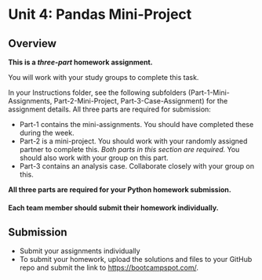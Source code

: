 # Unit 4: Pandas Mini-Project

## Overview

**This is a _three-part_ homework assignment.**

You will work with your study groups to complete this task.

In your Instructions folder, see the following subfolders (Part-1-Mini-Assignments, Part-2-Mini-Project, Part-3-Case-Assignment) for the assignment details. All three parts are required for submission:

* Part-1 contains the mini-assignments. You should have completed these during the week.
* Part-2 is a mini-project. You should work with your randomly assigned partner to complete this. *Both parts in this section are required.* You should also work with your group on this part.
* Part-3 contains an analysis case. Collaborate closely with your group on this.

**All three parts are required for your Python homework submission.**

#### Each team member should submit their homework individually.

## Submission

* Submit your assignments individually
* To submit your homework, upload the solutions and files to your GitHub repo and submit the link to <https://bootcampspot.com/>.
